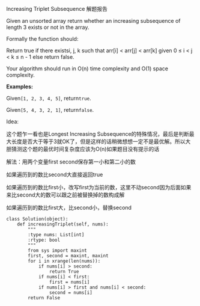 Increasing Triplet Subsequence 解题报告

Given an unsorted array return whether an increasing subsequence of length 3 exists or not in the array.

Formally the function should:

Return true if there existsi, j, k such that arr\[i\] &lt; arr\[j\] &lt; arr\[k\] given 0 ≤ i &lt; j &lt; k ≤ n - 1 else return false.

Your algorithm should run in O\(n\) time complexity and O\(1\) space complexity.

**Examples:**

Given`[1, 2, 3, 4, 5]`, return`true`.

Given`[5, 4, 3, 2, 1]`, return`false`.

Idea:

这个题乍一看也是Longest Increasing Subsequence的特殊情况，最后是判断最大长度是否大于等于3就OK了，但是这样的话稍微想想一定不是最优解。所以大胆猜测这个题的最优时间复杂度应该为O\(n\)如果题目没有提示的话

解法：用两个变量first second保存第一小和第二小的数

如果遍历到的数比second大直接返回true

如果遍历到的数比first小，改写first为当前的数，这里不动second因为后面如果来比second大的数可以跟之前被替换掉的数构成解

如果遍历到的数比first大，比second小，替换second

```
class Solution(object):
    def increasingTriplet(self, nums):
        """
        :type nums: List[int]
        :rtype: bool
        """
        from sys import maxint
        first, second = maxint, maxint
        for i in xrange(len(nums)):
            if nums[i] > second:
                return True
            if nums[i] < first:
                first = nums[i]
            if nums[i] > first and nums[i] < second:
                second = nums[i]
        return False
```



